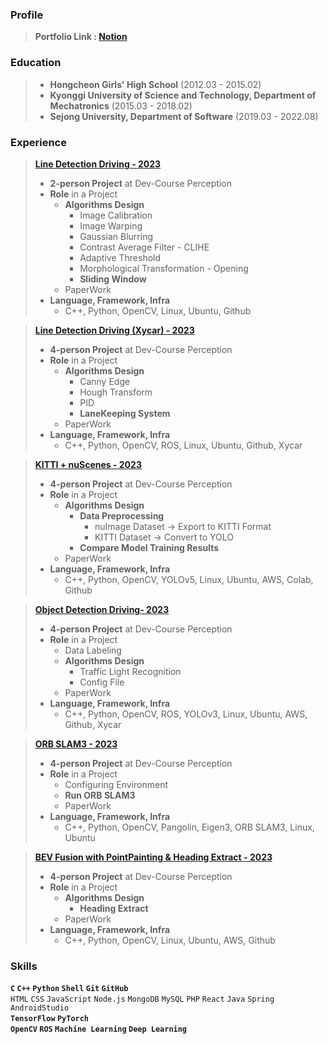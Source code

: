 ### Profile

> ****Portfolio Link : <a href = https://www.notion.so/J-s-Portfolio-0e818bc5e9904f428b1d222e8dbee99a>Notion</a>**** 


### Education

> - **Hongcheon Girls' High School** (2012.03 - 2015.02)
> - **Kyonggi University of Science and Technology, Department of Mechatronics** (2015.03 - 2018.02)
> - **Sejong University, Department of Software** (2019.03 - 2022.08)


### Experience

> **<a href = https://www.notion.so/Online-Xycar-Drive-85248b2069b049159c92788a1746529c>Line Detection Driving - 2023</a>**
> 
> - **2-person Project** at Dev-Course Perception
> - **Role** in a Project
>     - **Algorithms Design**
>         - Image Calibration
>         - Image Warping
>         - Gaussian Blurring
>         - Contrast Average Filter - CLIHE
>         - Adaptive Threshold
>         - Morphological Transformation - Opening
>         - **Sliding Window**
>     - PaperWork
> - **Language, Framework, Infra**
>     - C++, Python, OpenCV, Linux, Ubuntu, Github

> **<a href = https://www.notion.so/Offline-Xycar-Drive-b395e5a9a12b4458b6e1705aa91a4116>Line Detection Driving (Xycar) - 2023</a>**
> 
> - **4-person Project** at Dev-Course Perception
> - **Role** in a Project
>     - **Algorithms Design**
>         - Canny Edge
>         - Hough Transform
>         - PID
>         - **LaneKeeping System**
>     - PaperWork
> - **Language, Framework, Infra**
>     - C++, Python, OpenCV, ROS, Linux, Ubuntu, Github, Xycar

> **<a href = https://www.notion.so/KITTI-nuScenes-Deep-Learning-e3b5c4c9ea6f4fc294e3d41a2f75380d>KITTI + nuScenes - 2023</a>**
> 
> - **4-person Project** at Dev-Course Perception
> - **Role** in a Project
>     - **Algorithms Design**
>         - **Data Preprocessing**
>             - nuImage Dataset → Export to KITTI Format
>             - KITTI Dataset → Convert to YOLO
>         - **Compare Model Training Results**
>     - PaperWork
> - **Language, Framework, Infra**
>     - C++, Python, OpenCV, YOLOv5, Linux, Ubuntu, AWS, Colab, Github

> **<a href = https://www.notion.so/Object-Detection-8e6952e4ae7f4e89ba63f8db68139014>Object Detection Driving- 2023</a>**
> 
> - **4-person Project** at Dev-Course Perception
> - **Role** in a Project
>     - Data Labeling
>     - **Algorithms Design**
>         - Traffic Light Recognition
>         - Config File
>     - PaperWork
> - **Language, Framework, Infra**
>     - C++, Python, OpenCV, ROS, YOLOv3, Linux, Ubuntu, AWS, Github, Xycar

> **<a href = https://www.notion.so/ORB-SLAM3-d2d8d426aae84e448c410cfdbd4ed169>ORB SLAM3 - 2023</a>**
> 
> - **4-person Project** at Dev-Course Perception
> - **Role** in a Project
>     - Configuring Environment
>     - **Run ORB SLAM3**
>     - PaperWork
> - **Language, Framework, Infra**
>     - C++, Python, OpenCV, Pangolin, Eigen3, ORB SLAM3, Linux, Ubuntu

> **<a href = https://www.notion.so/BEV-Fusion-with-PointPainting-Heading-Extract-b3b0f04b4cc04e64956f6af3e98fd003>BEV Fusion with PointPainting & Heading Extract - 2023</a>**
> 
> - **4-person Project** at Dev-Course Perception
> - **Role** in a Project
>     - **Algorithms Design**
>         - **Heading Extract**
>     - PaperWork
> - **Language, Framework, Infra**
>     - C++, Python, OpenCV, Linux, Ubuntu, AWS, Github

### Skills

**`C` `C++` `Python` `Shell` `Git` `GitHub`** <br>
`HTML` `CSS` `JavaScript` `Node.js` `MongoDB` `MySQL` `PHP` `React` 
`Java` `Spring` `AndroidStudio` <br>
**`TensorFlow` `PyTorch`** <br>
**`OpenCV` `ROS` `Machine Learning` `Deep Learning`**
